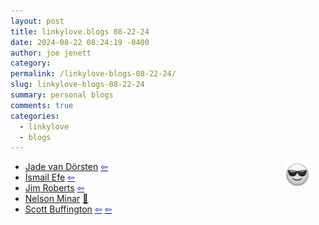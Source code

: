 ```yaml
---
layout: post
title: 𝚕𝚒𝚗𝚔𝚢𝚕𝚘𝚟𝚎.𝚋𝚕𝚘𝚐𝚜 𝟶𝟾-𝟸𝟸-𝟸𝟺
date: 2024-08-22 08:24:19 -0400
author: joe jenett
category: 
permalink: /linkylove-blogs-08-22-24/
slug: linkylove-blogs-08-22-24
summary: personal blogs
comments: true
categories:
  - linkylove
  - blogs
---
```

<img src="/images/eguy.png" alt="" style="position:relative;float:right;margin-right:24px;" width="42">
<ul class="linkylove">
	<li><a title="Jade van Dörsten" href="https://jade.van-dorsten.net/">Jade van Dörsten</a>  <a title="source" href="https://blogroll.club/"><span style="color:blue;">&#8678;</span></a></li>
	<li><a title="İsmail Efe's Blog Site" href="https://ismailefe.org/">İsmail Efe</a>  <a title="source" href="https://firechicken.club/"><span style="color:blue;">&#8678;</span></a></li>
	<li><a title="Noded – Where Your Concerns are Duly Noded 📷" href="https://noded.us/noded/">Jim Roberts</a>  <a title="a personal favorite 😎 linked again because I really like his latest photo" href="https://dwt-archives.joejenett.com/search/?s=noded"><span style="color:blue;">&#8678;</span></a></li>
	<li><a title="Some Bits: Nelson's Linkblog" href="https://www.somebits.com/linkblog/">Nelson Minar</a> <a title="source" href="https://pinboard.in/u:tdjones">📌</a></li>
	<li><a title="Iron_Geek" href="https://irongeek.net/">Scott Buffington</a>   <a title="source" href="https://dwt-archives.joejenett.com/10-23-20/"><span style="color:blue;">&#8678;</span></a> <a title="source" href="https://xn--sr8hvo.ws/directory"><span style="color:blue;">&#8678;</span></a></li>
</ul>
<a href="https://brid.gy/publish/mastodon"></a>